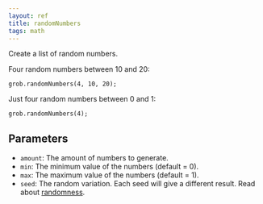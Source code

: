 ```yaml
---
layout: ref
title: randomNumbers
tags: math
---
```

Create a list of random numbers.

Four random numbers between 10 and 20:

    grob.randomNumbers(4, 10, 20);

Just four random numbers between 0 and 1:

    grob.randomNumbers(4);

## Parameters
- `amount`: The amount of numbers to generate.
- `min`: The minimum value of the numbers (default = 0).
- `max`: The maximum value of the numbers (default = 1).
- `seed`: The random variation. Each seed will give a different result. Read about [randomness](/guide/randomness.html).
